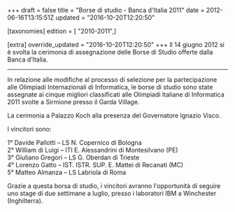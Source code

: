 +++
draft = false
title = "Borse di studio - Banca d'Italia 2011"
date = 2012-06-16T13:15:51Z
updated = "2016-10-20T12:20:50"

[taxonomies]
edition = [ "2010-2011",]

[extra]
override_updated = "2016-10-20T12:20:50"
+++
Il 14 giugno 2012 si è svolta la cerimonia di assegnazione delle Borse di Studio offerte dalla Banca d’Italia.

<div style="text-align: center;">

- - -

</div>
In relazione alle modifiche al processo di selezione per la partecipazione alle Olimpiadi Internazionali di Informatica, le borse di studio sono state assegnate ai cinque migliori classificati alle Olimpiadi Italiane di Informatica 2011 svolte a Sirmione presso il Garda Village.

La cerimonia a Palazzo Koch alla presenza del Governatore Ignazio Visco.

I vincitori sono:

1° Davide Pallotti – LS N. Copernico di Bologna<br/> 2° William di Luigi – ITI E. Alessandrini di Montesilvano (PE)<br/> 3° Giuliano Gregori – LS G. Oberdan di Trieste<br/> 4° Lorenzo Gatto – IST. ISTR. SUP. E. Mattei di Recanati (MC)<br/> 5° Matteo Almanza – LS Labriola di Roma

Grazie a questa borsa di studio, i vincitori avranno l'opportunità di seguire uno stage di due settimane a luglio, presso i laboratori IBM a Winchester (Inghilterra).